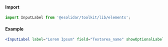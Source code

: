 #### Import

```js static
import InputLabel from '@esolidar/toolkit/lib/elements';
```

#### Example

```jsx
<InputLabel label="Lorem Ipsum" field="Textarea_name" showOptionalLabel={true} />
```
